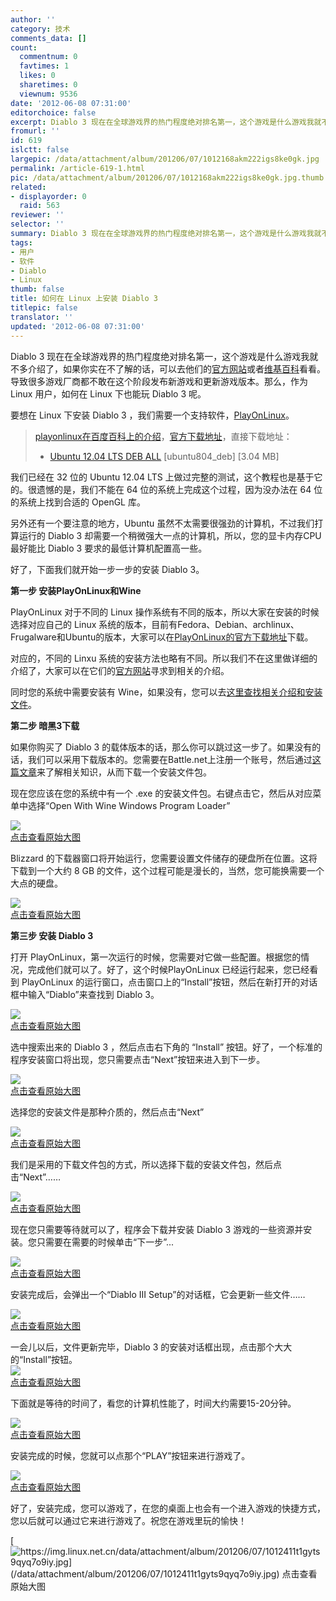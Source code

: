 ```yaml
---
author: ''
category: 技术
comments_data: []
count:
  commentnum: 0
  favtimes: 1
  likes: 0
  sharetimes: 0
  viewnum: 9536
date: '2012-06-08 07:31:00'
editorchoice: false
excerpt: Diablo 3 现在在全球游戏界的热门程度绝对排名第一，这个游戏是什么游戏我就不多介绍了，如果你实在不了解的话，可以去他们的官方网站或者维基百科看看。导致很多游戏厂商都不敢在这个阶段发布新游戏和更新游戏版本  ...
fromurl: ''
id: 619
islctt: false
largepic: /data/attachment/album/201206/07/1012168akm222igs8ke0gk.jpg
permalink: /article-619-1.html
pic: /data/attachment/album/201206/07/1012168akm222igs8ke0gk.jpg.thumb.jpg
related:
- displayorder: 0
  raid: 563
reviewer: ''
selector: ''
summary: Diablo 3 现在在全球游戏界的热门程度绝对排名第一，这个游戏是什么游戏我就不多介绍了，如果你实在不了解的话，可以去他们的官方网站或者维基百科看看。导致很多游戏厂商都不敢在这个阶段发布新游戏和更新游戏版本  ...
tags:
- 用户
- 软件
- Diablo
- Linux
thumb: false
title: 如何在 Linux 上安装 Diablo 3
titlepic: false
translator: ''
updated: '2012-06-08 07:31:00'
---
```


Diablo 3 现在在全球游戏界的热门程度绝对排名第一，这个游戏是什么游戏我就不多介绍了，如果你实在不了解的话，可以去他们的[官方网站](http://eu.battle.net/d3/en/?-)或者[维基百科](http://en.wikipedia.org/wiki/Diablo_III)看看。导致很多游戏厂商都不敢在这个阶段发布新游戏和更新游戏版本。那么，作为 Linux 用户，如何在 Linux 下也能玩 Diablo 3 呢。


要想在 Linux 下安装 Diablo 3 ，我们需要一个支持软件，[PlayOnLinux](http://www.playonlinux.com/en/)。



> 
> [playonlinux在百度百科上的介绍](http://baike.baidu.com/view/4066345.htm)，[官方下载地址](http://www.playonlinux.com/en/download.html)，直接下载地址：
> 
> 
> * [Ubuntu 12.04 LTS DEB ALL](http://www.playonlinux.com/script_files/PlayOnLinux/4.1.1/PlayOnLinux_4.1.1.deb) [ubuntu804\_deb] [3.04 MB]
> 
> 
> 


我们已经在 32 位的 Ubuntu 12.04 LTS 上做过完整的测试，这个教程也是基于它的。很遗憾的是，我们不能在 64 位的系统上完成这个过程，因为没办法在 64 位的系统上找到合适的 OpenGL 库。


另外还有一个要注意的地方，Ubuntu 虽然不太需要很强劲的计算机，不过我们打算运行的 Diablo 3 却需要一个稍微强大一点的计算机，所以，您的显卡内存CPU最好能比 Diablo 3 要求的最低计算机配置高一些。


好了，下面我们就开始一步一步的安装 Diablo 3。


**第一步 安装PlayOnLinux和Wine**


PlayOnLinux 对于不同的 Linux 操作系统有不同的版本，所以大家在安装的时候选择对应自己的 Linux 系统的版本，目前有Fedora、Debian、archlinux、Frugalware和Ubuntu的版本，大家可以在[PlayOnLinux的官方下载地址](http://www.playonlinux.com/en/download.html)下载。


对应的，不同的 Linxu 系统的安装方法也略有不同。所以我们不在这里做详细的介绍了，大家可以在它们的[官方网站](http://www.playonlinux.com/en/)寻求到相关的介绍。


同时您的系统中需要安装有 Wine，如果没有，您可以去[这里查找相关介绍和安装文件](http://www.winehq.org/)。


**第二步 暗黑3下载**


如果你购买了 Diablo 3 的载体版本的话，那么你可以跳过这一步了。如果没有的话，我们可以采用下载版本的。您需要在Battle.net上注册一个账号，然后通过[这篇文章](http://eu.battle.net/d3/en/blog/4410912/New_Downloaders_for_English_and_German-12_05_2012#blog)来了解相关知识，从而下载一个安装文件包。


现在您应该在您的系统中有一个 .exe 的安装文件包。右键点击它，然后从对应菜单中选择“Open With Wine Windows Program Loader”


[![](/data/attachment/album/201206/07/1012168akm222igs8ke0gk.jpg)  
 点击查看原始大图](https://img.linux.net.cn/data/attachment/album/201206/07/1012168akm222igs8ke0gk.jpg)


Blizzard 的下载器窗口将开始运行，您需要设置文件储存的硬盘所在位置。这将下载到一个大约 8 GB 的文件，这个过程可能是漫长的，当然，您可能换需要一个大点的硬盘。


[![](/data/attachment/album/201206/07/101219bwl33jr5g2sma2za.jpg)  
 点击查看原始大图](https://img.linux.net.cn/data/attachment/album/201206/07/101219bwl33jr5g2sma2za.jpg)


**第三步 安装 Diablo 3**


打开 PlayOnLinux，第一次运行的时候，您需要对它做一些配置。根据您的情况，完成他们就可以了。好了，这个时候PlayOnLinux 已经运行起来，您已经看到 PlayOnLinux 的运行窗口，点击窗口上的“Install”按钮，然后在新打开的对话框中输入“Diablo”来查找到 Diablo 3。


[![](/data/attachment/album/201206/07/101221a2ty2z6vasasa8q8.jpg)  
 点击查看原始大图](https://img.linux.net.cn/data/attachment/album/201206/07/101221a2ty2z6vasasa8q8.jpg)


选中搜索出来的 Diablo 3 ，然后点击右下角的 “Install” 按钮。好了，一个标准的程序安装窗口将出现，您只需要点击“Next”按钮来进入到下一步。


[![](/data/attachment/album/201206/07/101223opv3e5fee1ewqw5z.jpg)  
 点击查看原始大图](https://img.linux.net.cn/data/attachment/album/201206/07/101223opv3e5fee1ewqw5z.jpg)


选择您的安装文件是那种介质的，然后点击“Next”


[![](/data/attachment/album/201206/07/101225n71x5171noxtx4w5.jpg)  
 点击查看原始大图](https://img.linux.net.cn/data/attachment/album/201206/07/101225n71x5171noxtx4w5.jpg)


我们是采用的下载文件包的方式，所以选择下载的安装文件包，然后点击“Next”……


[![](/data/attachment/album/201206/07/101227dj3oy3yv0ccjhujh.jpg)  
 点击查看原始大图](https://img.linux.net.cn/data/attachment/album/201206/07/101227dj3oy3yv0ccjhujh.jpg)


现在您只需要等待就可以了，程序会下载并安装 Diablo 3 游戏的一些资源并安装。您只需要在需要的时候单击“下一步”...


[![](/data/attachment/album/201206/07/101230cvaccvg8gckapkcc.jpg)  
 点击查看原始大图](https://img.linux.net.cn/data/attachment/album/201206/07/101230cvaccvg8gckapkcc.jpg)


安装完成后，会弹出一个“Diablo III Setup”的对话框，它会更新一些文件……


[![](/data/attachment/album/201206/07/101232omcmo28nia9m2an4.jpg)  
 点击查看原始大图](https://img.linux.net.cn/data/attachment/album/201206/07/101232omcmo28nia9m2an4.jpg)


一会儿以后，文件更新完毕，Diablo 3 的安装对话框出现，点击那个大大的“Install”按钮。  
 [![](/data/attachment/album/201206/07/1012347l6jclhsm67nn3qs.jpg)  
 点击查看原始大图](https://img.linux.net.cn/data/attachment/album/201206/07/1012347l6jclhsm67nn3qs.jpg)


下面就是等待的时间了，看您的计算机性能了，时间大约需要15-20分钟。


[![](/data/attachment/album/201206/07/1012367mq620x32lxmfd3q.jpg)  
 点击查看原始大图](https://img.linux.net.cn/data/attachment/album/201206/07/1012367mq620x32lxmfd3q.jpg)


安装完成的时候，您就可以点那个“PLAY”按钮来进行游戏了。


[![](/data/attachment/album/201206/07/101239tujyrlrrwyvrlpuu.jpg)  
 点击查看原始大图](https://img.linux.net.cn/data/attachment/album/201206/07/101239tujyrlrrwyvrlpuu.jpg)


好了，安装完成，您可以游戏了，在您的桌面上也会有一个进入游戏的快捷方式，您以后就可以通过它来进行游戏了。祝您在游戏里玩的愉快！


[![https://img.linux.net.cn/data/attachment/album/201206/07/1012411t1gyts9qyq7o9iy.jpg](/data/attachment/album/201206/07/1012411t1gyts9qyq7o9iy.jpg)  
 点击查看原始大图](https://img.linux.net.cn/data/attachment/album/201206/07/1012411t1gyts9qyq7o9iy.jpg)